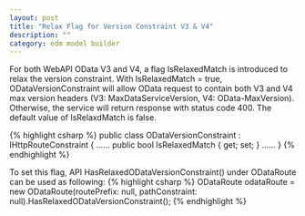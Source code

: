 ```yaml
---
layout: post
title: "Relax Flag for Version Constraint V3 & V4"
description: ""
category: edm model builder
---
```


For both WebAPI OData V3 and V4, a flag IsRelaxedMatch is introduced to relax the version constraint. With IsRelaxedMatch = true, ODataVersionConstraint will allow OData request to contain both V3 and V4 max version headers (V3: MaxDataServiceVersion, V4: OData-MaxVersion). Otherwise, the service will return response with status code 400. The default value of IsRelaxdMatch is false.

{% highlight csharp %}
public class ODataVersionConstraint : IHttpRouteConstraint
{
  ......
  public bool IsRelaxedMatch { get; set; }
  ......
}
{% endhighlight %}

To set this flag, API HasRelaxedODataVersionConstraint() under ODataRoute can be used as following:
{% highlight csharp %}
ODataRoute odataRoute = new ODataRoute(routePrefix: null, pathConstraint: null).HasRelaxedODataVersionConstraint();
{% endhighlight %}
